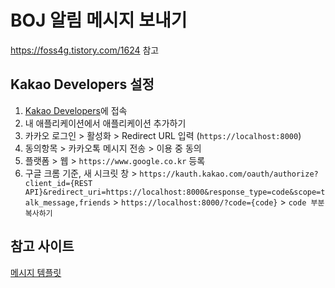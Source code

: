 # BOJ 알림 메시지 보내기
https://foss4g.tistory.com/1624 참고
## Kakao Developers 설정

1. [Kakao Developers](https://developers.kakao.com/)에 접속 
2. 내 애플리케이션에서 애플리케이션 추가하기
3. 카카오 로그인 > 활성화 > Redirect URL 입력 (`https://localhost:8000`)
4. 동의항목 > 카카오톡 메시지 전송 > 이용 중 동의
5. 플랫폼 > 웹 > `https://www.google.co.kr` 등록
6. 구글 크롬 기준, 새 시크릿 창 > `https://kauth.kakao.com/oauth/authorize?client_id={REST API}&redirect_uri=https://localhost:8000&response_type=code&scope=talk_message,friends` > `https://localhost:8000/?code={code}` > `code 부분 복사하기`

## 참고 사이트
[메시지 템플릿](https://developers.kakao.com/docs/latest/ko/message/message-template)
